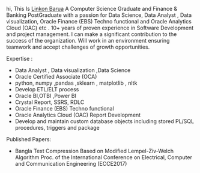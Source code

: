 hi, This Is [Linkon Barua](in/linkon-barua-33a21424)
A Computer Science Graduate and Finance & Banking PostGraduate with a passion for Data Science, Data Analyst , Data visualization, Oracle Finance (EBS) Techno functional and Oracle Analytics Cloud (OAC) etc . 10+ years of proven experience in Software Development and project management. I can make a significant contribution to the success of the organization. Will work in an environment ensuring teamwork and accept challenges of growth opportunities.


Expertise :

- Data Analyst , Data visualization ,Data Science
- Oracle Certified Associate (OCA)
- python, numpy ,pandas ,sklearn , matplotlib , nltk 
- Develop ETL/ELT process
- Oracle BI,OTBI ,Power BI
- Crystal Report, SSRS, RDLC 
- Oracle Finance (EBS) Techno functional 
- Oracle Analytics Cloud (OAC) Report Development
- Develop and maintain custom database objects including stored PL/SQL procedures, triggers and package



Published Papers: 

- Bangla Text Compression Based on Modified Lempel-Ziv-Welch Algorithm
Proc. of the International Conference on Electrical, Computer and Communication Engineering (ECCE2017)
